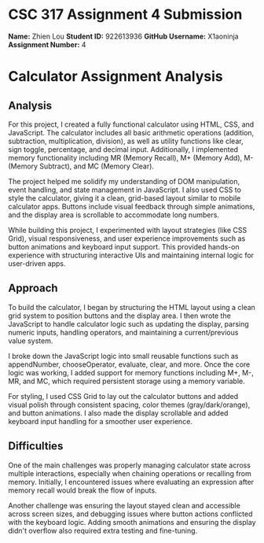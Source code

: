 # CSC 317 Assignment 4 Submission

**Name:** Zhien Lou
**Student ID:**  922613936
**GitHub Username:** X1aoninja
**Assignment Number:** 4


# Calculator Assignment Analysis

## Analysis
For this project, I created a fully functional calculator using HTML, CSS, and JavaScript. The calculator includes all basic arithmetic operations (addition, subtraction, multiplication, division), as well as utility functions like clear, sign toggle, percentage, and decimal input. Additionally, I implemented memory functionality including MR (Memory Recall), M+ (Memory Add), M- (Memory Subtract), and MC (Memory Clear).

The project helped me solidify my understanding of DOM manipulation, event handling, and state management in JavaScript. I also used CSS to style the calculator, giving it a clean, grid-based layout similar to mobile calculator apps. Buttons include visual feedback through simple animations, and the display area is scrollable to accommodate long numbers.

While building this project, I experimented with layout strategies (like CSS Grid), visual responsiveness, and user experience improvements such as button animations and keyboard input support. This provided hands-on experience with structuring interactive UIs and maintaining internal logic for user-driven apps.

## Approach
To build the calculator, I began by structuring the HTML layout using a clean grid system to position buttons and the display area. I then wrote the JavaScript to handle calculator logic such as updating the display, parsing numeric inputs, handling operators, and maintaining a current/previous value system.

I broke down the JavaScript logic into small reusable functions such as appendNumber, chooseOperator, evaluate, clear, and more. Once the core logic was working, I added support for memory functions including M+, M-, MR, and MC, which required persistent storage using a memory variable.

For styling, I used CSS Grid to lay out the calculator buttons and added visual polish through consistent spacing, color themes (gray/dark/orange), and button animations. I also made the display scrollable and added keyboard input handling for a smoother user experience.

## Difficulties
One of the main challenges was properly managing calculator state across multiple interactions, especially when chaining operations or recalling from memory. Initially, I encountered issues where evaluating an expression after memory recall would break the flow of inputs.

Another challenge was ensuring the layout stayed clean and accessible across screen sizes, and debugging issues where button actions conflicted with the keyboard logic. Adding smooth animations and ensuring the display didn't overflow also required extra testing and fine-tuning.




